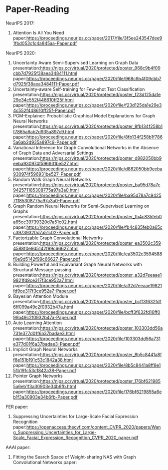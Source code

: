 # Paper-Reading
NeurIPS 2017:  
1. Attention Is All You Need  
paper:https://proceedings.neurips.cc/paper/2017/file/3f5ee243547dee91fbd053c1c4a845aa-Paper.pdf  
  
NeurIPS 2020:  
1. Uncertainty Aware Semi-Supervised Learning on Graph Data  
presentation:https://nips.cc/virtual/2020/protected/poster_968c9b4f09cbb7d7925f38aea3484111.html
paper:https://proceedings.neurips.cc/paper/2020/file/968c9b4f09cbb7d7925f38aea3484111-Paper.pdf 
2. Uncertainty-aware Self-training for Few-shot Text Classification  
presentation:https://nips.cc/virtual/2020/protected/poster_f23d125da1e29e34c552f448610ff25f.html
paper:https://proceedings.neurips.cc/paper/2020/file/f23d125da1e29e34c552f448610ff25f-Paper.pdf
3. PGM-Explainer: Probabilistic Graphical Model Explanations for Graph Neural Networks  
presentation:https://nips.cc/virtual/2020/protected/poster_8fb134f258b1f7865a6ab2d935a897c9.html
paper:https://proceedings.neurips.cc/paper/2020/file/8fb134f258b1f7865a6ab2d935a897c9-Paper.pdf
4. Variational Inference for Graph Convolutional Networks in the Absence of Graph Data and Adversarial Settings
presentation:https://nips.cc/virtual/2020/protected/poster_d882050bb9eeba930974f596931be527.html  
paper:https://proceedings.neurips.cc/paper/2020/file/d882050bb9eeba930974f596931be527-Paper.pdf 
5. Random Walk Graph Neural Networks
presentation:https://nips.cc/virtual/2020/protected/poster_ba95d78a7c942571185308775a97a3a0.html
paper:https://proceedings.neurips.cc/paper/2020/file/ba95d78a7c942571185308775a97a3a0-Paper.pdf  
6. Graph Random Neural Networks for Semi-Supervised Learning on Graphs  
presentation:https://nips.cc/virtual/2020/protected/poster_fb4c835feb0a65cc39739320d7a51c02.html
paper:https://proceedings.neurips.cc/paper/2020/file/fb4c835feb0a65cc39739320d7a51c02-Paper.pdf
7. Factorizable Graph Convolutional Networks  
presentation:https://nips.cc/virtual/2020/protected/poster_ea3502c3594588f0e9d5142f99c66627.html  
paper:https://proceedings.neurips.cc/paper/2020/file/ea3502c3594588f0e9d5142f99c66627-Paper.pdf
8. Building Powerful and Equivariant Graph Neural Networks with Structural Message-passing  
presentation:https://nips.cc/virtual/2020/protected/poster_a32d7eeaae19821fd9ce317f3ce952a7.html  
paper:https://proceedings.neurips.cc/paper/2020/file/a32d7eeaae19821fd9ce317f3ce952a7-Paper.pdf
9. Bayesian Attention Module  
presentation:https://nips.cc/virtual/2020/protected/poster_bcff3f632fd16ff099a49c2f0932b47a.html  
paper:https://proceedings.neurips.cc/paper/2020/file/bcff3f632fd16ff099a49c2f0932b47a-Paper.pdf
10. Auto Learning Attention  
presentation:https://nips.cc/virtual/2020/protected/poster_103303dd56a731e377d01f6a37badae3.html
paper:https://proceedings.neurips.cc/paper/2020/file/103303dd56a731e377d01f6a37badae3-Paper.pdf
11. Implicit Graph Neural Networks  
presentation:https://nips.cc/virtual/2020/protected/poster_8b5c8441a8ff8e151b191c53c1842a38.html  
paper:https://proceedings.neurips.cc/paper/2020/file/8b5c8441a8ff8e151b191c53c1842a38-Paper.pdf
12. Pointer Graph Networks  
presentation:https://nips.cc/virtual/2020/protected/poster_176bf6219855a6eb1f3a30903e34b6fb.html  
paper:https://proceedings.neurips.cc/paper/2020/file/176bf6219855a6eb1f3a30903e34b6fb-Paper.pdf

FER paper:
1. Suppressing Uncertainties for Large-Scale Facial Expression Recognition  
paper:https://openaccess.thecvf.com/content_CVPR_2020/papers/Wang_Suppressing_Uncertainties_for_Large-Scale_Facial_Expression_Recognition_CVPR_2020_paper.pdf

AAAI paper:
1. Fitting the Search Space of Weight-sharing NAS with Graph Convolutional Networks 
paper:



